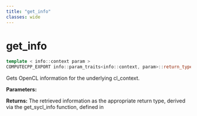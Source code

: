 ```yaml
---
title: "get_info"
classes: wide
---
```


# get_info

```cpp
template < info::context param >
COMPUTECPP_EXPORT info::param_traits<info::context, param>::return_type cl::sycl::context::get_info() const
```

Gets OpenCL information for the underlying cl_context.

**Parameters:**

**Returns:** The retrieved information as the appropriate return type, derived via the get_sycl_info function, defined in
